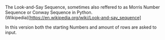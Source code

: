 The Look-and-Say Sequence, sometimes also reffered to as Morris Number Sequence or Conway Sequence in Python.  
(Wikipedia)[https://en.wikipedia.org/wiki/Look-and-say_sequence]

In this version both the starting Numbers and amount of rows are asked to input.
